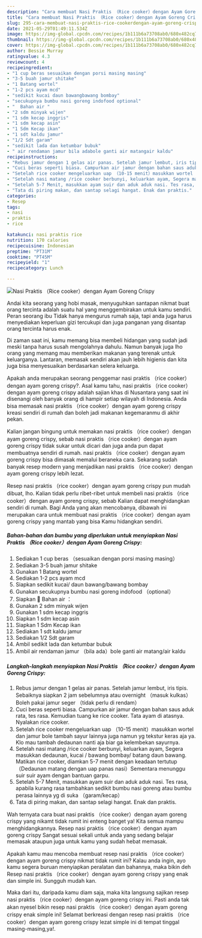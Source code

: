 ```yaml
---
description: "Cara membuat Nasi Praktis （Rice cooker）dengan Ayam Goreng Crispy Sederhana dan Mudah Dibuat"
title: "Cara membuat Nasi Praktis （Rice cooker）dengan Ayam Goreng Crispy Sederhana dan Mudah Dibuat"
slug: 295-cara-membuat-nasi-praktis-rice-cookerdengan-ayam-goreng-crispy-sederhana-dan-mudah-dibuat
date: 2021-05-29T01:49:11.534Z
image: https://img-global.cpcdn.com/recipes/1b111b6a73708ab0/680x482cq70/nasi-praktis-rice-cookerdengan-ayam-goreng-crispy-foto-resep-utama.jpg
thumbnail: https://img-global.cpcdn.com/recipes/1b111b6a73708ab0/680x482cq70/nasi-praktis-rice-cookerdengan-ayam-goreng-crispy-foto-resep-utama.jpg
cover: https://img-global.cpcdn.com/recipes/1b111b6a73708ab0/680x482cq70/nasi-praktis-rice-cookerdengan-ayam-goreng-crispy-foto-resep-utama.jpg
author: Bessie Murray
ratingvalue: 4.3
reviewcount: 4
recipeingredient:
- "1 cup beras sesuaikan dengan porsi masing masing"
- "3-5 buah jamur shitake"
- "1 Batang wortel"
- "1-2 pcs ayam mcd"
- "sedikit kucai daun bawangbawang bombay"
- "secukupnya bumbu nasi goreng indofood optional"
- "  Bahan air "
- "2 sdm minyak wijen"
- "1 sdm kecap inggris"
- "1 sdm kecap asin"
- "1 Sdm Kecap ikan"
- "1 sdt kaldu jamur"
- "1/2 Sdt garam"
- "sedikit lada dan ketumbar bubuk"
- " air rendaman jamur bila adabole ganti air matangair kaldu"
recipeinstructions:
- "Rebus jamur dengan 1 gelas air panas. Setelah jamur lembut, iris tipis. Sebaiknya siapkan 2 jam sebelumnya atau overnight （masuk kulkas）Boleh pakai jamur seger （tidak perlu di rendam）"
- "Cuci beras seperti biasa. Campurkan air jamur dengan bahan saus aduk rata, tes rasa. Kemudian tuang ke rice cooker. Tata ayam di atasnya. Nyalakan rice cooker."
- "Setelah rice cooker mengeluarkan uap （10-15 menit）masukkan wortel dan jamur bole tambah sayur lainnya juga namun yg tekstur keras aja ya. Klo mau tambah dedaunan nanti aja biar ga kelembekan sayurnya."
- "Setelah nasi matang /rice cooker berbunyi, keluarkan ayam, Segera masukkan dedaunan, kucai / bawang bombay/ batang daun bawang. Matikan rice cooker, diamkan 5-7 menit dengan keadaan tertutup （Dedaunan matang dengan uap panas nasi）Sementara menunggu suir suir ayam dengan bantuan garpu."
- "Setelah 5-7 Menit, masukkan ayam suir dan aduk aduk nasi. Tes rasa, apabila kurang rasa tambahkan sedikit bumbu nasi goreng atau bumbu perasa lainnya yg di suka （garam/kecap）"
- "Tata di piring makan, dan santap selagi hangat. Enak dan praktis."
categories:
- Resep
tags:
- nasi
- praktis
- rice

katakunci: nasi praktis rice 
nutrition: 170 calories
recipecuisine: Indonesian
preptime: "PT31M"
cooktime: "PT45M"
recipeyield: "1"
recipecategory: Lunch

---
```



![Nasi Praktis （Rice cooker）dengan Ayam Goreng Crispy](https://img-global.cpcdn.com/recipes/1b111b6a73708ab0/680x482cq70/nasi-praktis-rice-cookerdengan-ayam-goreng-crispy-foto-resep-utama.jpg)

Andai kita seorang yang hobi masak, menyuguhkan santapan nikmat buat orang tercinta adalah suatu hal yang menggembirakan untuk kamu sendiri. Peran seorang ibu Tidak hanya mengurus rumah saja, tapi anda juga harus menyediakan keperluan gizi tercukupi dan juga panganan yang disantap orang tercinta harus enak.

Di zaman  saat ini, kamu memang bisa membeli hidangan yang sudah jadi meski tanpa harus susah mengolahnya dahulu. Namun banyak juga lho orang yang memang mau memberikan makanan yang terenak untuk keluarganya. Lantaran, memasak sendiri akan jauh lebih higienis dan kita juga bisa menyesuaikan berdasarkan selera keluarga. 



Apakah anda merupakan seorang penggemar nasi praktis （rice cooker）dengan ayam goreng crispy?. Asal kamu tahu, nasi praktis （rice cooker）dengan ayam goreng crispy adalah sajian khas di Nusantara yang saat ini disenangi oleh banyak orang di hampir setiap wilayah di Indonesia. Anda bisa memasak nasi praktis （rice cooker）dengan ayam goreng crispy kreasi sendiri di rumah dan boleh jadi makanan kegemaranmu di akhir pekan.

Kalian jangan bingung untuk memakan nasi praktis （rice cooker）dengan ayam goreng crispy, sebab nasi praktis （rice cooker）dengan ayam goreng crispy tidak sukar untuk dicari dan juga anda pun dapat membuatnya sendiri di rumah. nasi praktis （rice cooker）dengan ayam goreng crispy bisa dimasak memalui beraneka cara. Sekarang sudah banyak resep modern yang menjadikan nasi praktis （rice cooker）dengan ayam goreng crispy lebih lezat.

Resep nasi praktis （rice cooker）dengan ayam goreng crispy pun mudah dibuat, lho. Kalian tidak perlu ribet-ribet untuk membeli nasi praktis （rice cooker）dengan ayam goreng crispy, sebab Kalian dapat menghidangkan sendiri di rumah. Bagi Anda yang akan mencobanya, dibawah ini merupakan cara untuk membuat nasi praktis （rice cooker）dengan ayam goreng crispy yang mantab yang bisa Kamu hidangkan sendiri.

<!--inarticleads1-->

##### Bahan-bahan dan bumbu yang diperlukan untuk menyiapkan Nasi Praktis （Rice cooker）dengan Ayam Goreng Crispy:

1. Sediakan 1 cup beras （sesuaikan dengan porsi masing masing）
1. Sediakan 3-5 buah jamur shitake
1. Gunakan 1 Batang wortel
1. Sediakan 1-2 pcs ayam mcd
1. Siapkan sedikit kucai/ daun bawang/bawang bombay
1. Gunakan secukupnya bumbu nasi goreng indofood （optional）
1. Siapkan  🐥 Bahan air ：
1. Gunakan 2 sdm minyak wijen
1. Gunakan 1 sdm kecap inggris
1. Siapkan 1 sdm kecap asin
1. Siapkan 1 Sdm Kecap ikan
1. Sediakan 1 sdt kaldu jamur
1. Sediakan 1/2 Sdt garam
1. Ambil sedikit lada dan ketumbar bubuk
1. Ambil  air rendaman jamur （bila ada）bole ganti air matang/air kaldu




<!--inarticleads2-->

##### Langkah-langkah menyiapkan Nasi Praktis （Rice cooker）dengan Ayam Goreng Crispy:

1. Rebus jamur dengan 1 gelas air panas. Setelah jamur lembut, iris tipis. Sebaiknya siapkan 2 jam sebelumnya atau overnight （masuk kulkas）Boleh pakai jamur seger （tidak perlu di rendam）
1. Cuci beras seperti biasa. Campurkan air jamur dengan bahan saus aduk rata, tes rasa. Kemudian tuang ke rice cooker. Tata ayam di atasnya. Nyalakan rice cooker.
1. Setelah rice cooker mengeluarkan uap （10-15 menit）masukkan wortel dan jamur bole tambah sayur lainnya juga namun yg tekstur keras aja ya. Klo mau tambah dedaunan nanti aja biar ga kelembekan sayurnya.
1. Setelah nasi matang /rice cooker berbunyi, keluarkan ayam, Segera masukkan dedaunan, kucai / bawang bombay/ batang daun bawang. Matikan rice cooker, diamkan 5-7 menit dengan keadaan tertutup （Dedaunan matang dengan uap panas nasi）Sementara menunggu suir suir ayam dengan bantuan garpu.
1. Setelah 5-7 Menit, masukkan ayam suir dan aduk aduk nasi. Tes rasa, apabila kurang rasa tambahkan sedikit bumbu nasi goreng atau bumbu perasa lainnya yg di suka （garam/kecap）
1. Tata di piring makan, dan santap selagi hangat. Enak dan praktis.




Wah ternyata cara buat nasi praktis （rice cooker）dengan ayam goreng crispy yang nikamt tidak rumit ini enteng banget ya! Kita semua mampu menghidangkannya. Resep nasi praktis （rice cooker）dengan ayam goreng crispy Sangat sesuai sekali untuk anda yang sedang belajar memasak ataupun juga untuk kamu yang sudah hebat memasak.

Apakah kamu mau mencoba membuat resep nasi praktis （rice cooker）dengan ayam goreng crispy nikmat tidak rumit ini? Kalau anda ingin, ayo kamu segera buruan menyiapkan peralatan dan bahannya, maka bikin deh Resep nasi praktis （rice cooker）dengan ayam goreng crispy yang enak dan simple ini. Sungguh mudah kan. 

Maka dari itu, daripada kamu diam saja, maka kita langsung sajikan resep nasi praktis （rice cooker）dengan ayam goreng crispy ini. Pasti anda tak akan nyesel bikin resep nasi praktis （rice cooker）dengan ayam goreng crispy enak simple ini! Selamat berkreasi dengan resep nasi praktis （rice cooker）dengan ayam goreng crispy lezat simple ini di tempat tinggal masing-masing,ya!.

